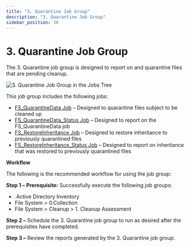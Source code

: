 ```yaml
---
title: "3. Quarantine Job Group"
description: "3. Quarantine Job Group"
sidebar_position: 30
---
```


# 3. Quarantine Job Group

The 3. Quarantine job group is designed to report on and quarantine files that are pending cleanup.

![3. Quarantine Job Group in the Jobs Tree](/images/accessanalyzer/11.6/solutions/filesystem/cleanup/quarantine/jobstree.webp)

This job group includes the following jobs:

- [FS_QuarantineData Job](/docs/accessanalyzer/11.6/solutions/filesystem/cleanup/quarantine/fs_quarantinedata.md)
  – Designed to quarantine files subject to be cleaned up
- [FS_QuarantineData_Status Job](/docs/accessanalyzer/11.6/solutions/filesystem/cleanup/quarantine/fs_quarantinedata_status.md)
  – Designed to report on the FS_QuarantineData job
- [FS_RestoreInheritance Job](/docs/accessanalyzer/11.6/solutions/filesystem/cleanup/quarantine/fs_restoreinheritance.md)
  – Designed to restore inheritance to previously quarantined files
- [FS_RestoreInheritance_Status Job](/docs/accessanalyzer/11.6/solutions/filesystem/cleanup/quarantine/fs_restoreinheritance_status.md)
  – Designed to report on inheritance that was restored to previously quarantined files

**Workflow**

The following is the recommended workflow for using the job group:

**Step 1 –** **Prerequisite:** Successfully execute the following job groups:

- .Active Directory Inventory
- File System > 0.Collection
- File System > Cleanup > 1. Cleanup Assessment

**Step 2 –** Schedule the 3. Quarantine job group to run as desired after the prerequisites have
completed.

**Step 3 –** Review the reports generated by the 3. Quarantine job group.
